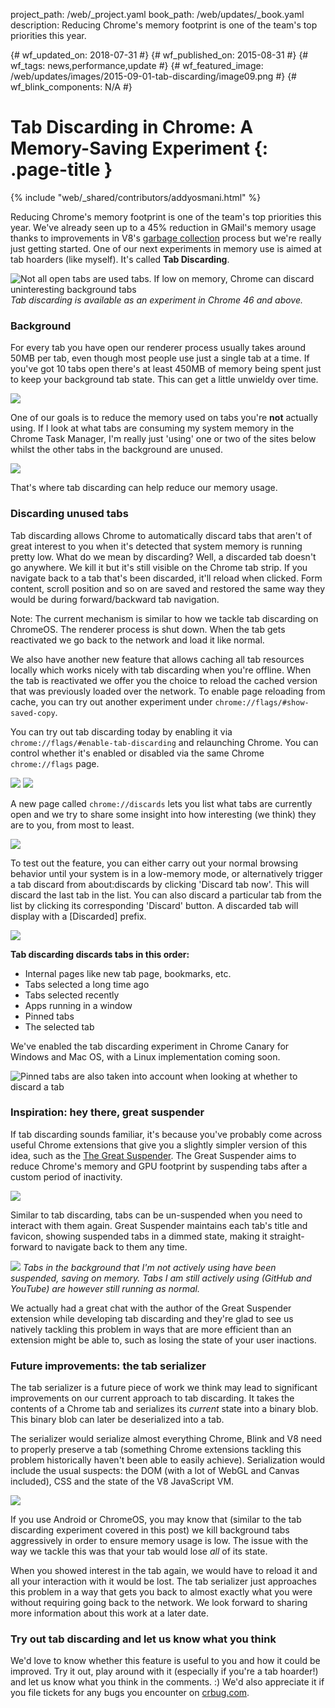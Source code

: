 project_path: /web/_project.yaml book_path: /web/updates/_book.yaml description: Reducing Chrome's memory footprint is one of the team's top priorities this year.

{# wf_updated_on: 2018-07-31 #} {# wf_published_on: 2015-08-31 #} {# wf_tags: news,performance,update #} {# wf_featured_image: /web/updates/images/2015-09-01-tab-discarding/image09.png #} {# wf_blink_components: N/A #}

# Tab Discarding in Chrome: A Memory-Saving Experiment {: .page-title }

{% include "web/_shared/contributors/addyosmani.html" %}

Reducing Chrome's memory footprint is one of the team's top priorities this year. We've already seen up to a 45% reduction in GMail's memory usage thanks to improvements in V8's [garbage collection](http://v8project.blogspot.nl/2015/08/getting-garbage-collection-for-free.html) process but we're really just getting started. One of our next experiments in memory use is aimed at tab hoarders (like myself). It's called **Tab Discarding**.

![Not all open tabs are used tabs. If low on memory, Chrome can discard uninteresting background tabs](/web/updates/images/2015-09-01-tab-discarding/graphic-1.jpg) *Tab discarding is available as an experiment in Chrome 46 and above.*

### Background

For every tab you have open our renderer process usually takes around 50MB per tab, even though most people use just a single tab at a time. If you've got 10 tabs open there's at least 450MB of memory being spent just to keep your background tab state. This can get a little unwieldy over time.

![](/web/updates/images/2015-09-01-tab-discarding/image01.png)

One of our goals is to reduce the memory used on tabs you're **not** actually using. If I look at what tabs are consuming my system memory in the Chrome Task Manager, I'm really just 'using' one or two of the sites below whilst the other tabs in the background are unused.

![](/web/updates/images/2015-09-01-tab-discarding/image02.png)

That's where tab discarding can help reduce our memory usage.

### Discarding unused tabs

Tab discarding allows Chrome to automatically discard tabs that aren't of great interest to you when it's detected that system memory is running pretty low. What do we mean by discarding? Well, a discarded tab doesn't go anywhere. We kill it but it's still visible on the Chrome tab strip. If you navigate back to a tab that's been discarded, it'll reload when clicked. Form content, scroll position and so on are saved and restored the same way they would be during forward/backward tab navigation.

Note: The current mechanism is similar to how we tackle tab discarding on ChromeOS. The renderer process is shut down. When the tab gets reactivated we go back to the network and load it like normal.

We also have another new feature that allows caching all tab resources locally which works nicely with tab discarding when you're offline. When the tab is reactivated we offer you the choice to reload the cached version that was previously loaded over the network. To enable page reloading from cache, you can try out another experiment under `chrome://flags/#show-saved-copy`.

You can try out tab discarding today by enabling it via `chrome://flags/#enable-tab-discarding` and relaunching Chrome. You can control whether it's enabled or disabled via the same Chrome `chrome://flags` page.

![](/web/updates/images/2015-09-01-tab-discarding/image03.png) ![](/web/updates/images/2015-09-01-tab-discarding/image04.png)

A new page called `chrome://discards` lets you list what tabs are currently open and we try to share some insight into how interesting (we think) they are to you, from most to least.

![](/web/updates/images/2015-09-01-tab-discarding/image05.png)

To test out the feature, you can either carry out your normal browsing behavior until your system is in a low-memory mode, or alternatively trigger a tab discard from about:discards by clicking 'Discard tab now'. This will discard the last tab in the list. You can also discard a particular tab from the list by clicking its corresponding 'Discard' button. A discarded tab will display with a [Discarded] prefix.

![](/web/updates/images/2015-09-01-tab-discarding/image06.png)

**Tab discarding discards tabs in this order:**

- Internal pages like new tab page, bookmarks, etc.
- Tabs selected a long time ago
- Tabs selected recently
- Apps running in a window
- Pinned tabs
- The selected tab

We've enabled the tab discarding experiment in Chrome Canary for Windows and Mac OS, with a Linux implementation coming soon.

![Pinned tabs are also taken into account when looking at whether to discard a tab](/web/updates/images/2015-09-01-tab-discarding/graphic-2.jpg)

### Inspiration: hey there, great suspender

If tab discarding sounds familiar, it's because you've probably come across useful Chrome extensions that give you a slightly simpler version of this idea, such as the [The Great Suspender](https://chrome.google.com/webstore/detail/the-great-suspender/klbibkeccnjlkjkiokjodocebajanakg). The Great Suspender aims to reduce Chrome's memory and GPU footprint by suspending tabs after a custom period of inactivity.

![](/web/updates/images/2015-09-01-tab-discarding/image07.png)

Similar to tab discarding, tabs can be un-suspended when you need to interact with them again. Great Suspender maintains each tab's title and favicon, showing suspended tabs in a dimmed state, making it straight-forward to navigate back to them any time.

![](/web/updates/images/2015-09-01-tab-discarding/image08.png) *Tabs in the background that I'm not actively using have been suspended, saving on memory. Tabs I am still actively using (GitHub and YouTube) are however still running as normal.*

We actually had a great chat with the author of the Great Suspender extension while developing tab discarding and they're glad to see us natively tackling this problem in ways that are more efficient than an extension might be able to, such as losing the state of your user inactions.

### Future improvements: the tab serializer

The tab serializer is a future piece of work we think may lead to significant improvements on our current approach to tab discarding. It takes the contents of a Chrome tab and serializes its *current* state into a binary blob. This binary blob can later be deserialized into a tab.

The serializer would serialize almost everything Chrome, Blink and V8 need to properly preserve a tab (something Chrome extensions tackling this problem historically haven't been able to easily achieve). Serialization would include the usual suspects: the DOM (with a lot of WebGL and Canvas included), CSS and the state of the V8 JavaScript VM.

![](/web/updates/images/2015-09-01-tab-discarding/image09.png)

If you use Android or ChromeOS, you may know that (similar to the tab discarding experiment covered in this post) we kill background tabs aggressively in order to ensure memory usage is low. The issue with the way we tackle this was that your tab would lose *all* of its state.

When you showed interest in the tab again, we would have to reload it and all your interaction with it would be lost. The tab serializer just approaches this problem in a way that gets you back to almost exactly what you were without requiring going back to the network. We look forward to sharing more information about this work at a later date.

### Try out tab discarding and let us know what you think

We'd love to know whether this feature is useful to you and how it could be improved. Try it out, play around with it (especially if you're a tab hoarder!) and let us know what you think in the comments. :) We'd also appreciate it if you file tickets for any bugs you encounter on [crbug.com](https://crbug.com).
